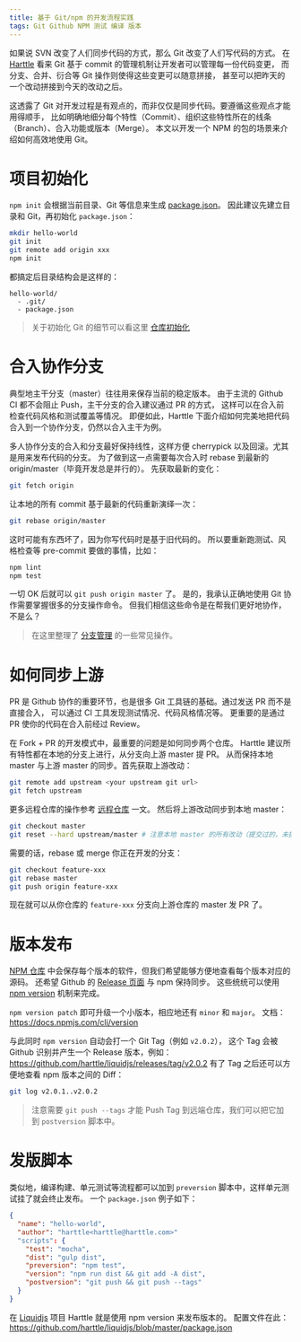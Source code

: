 ```yaml
---
title: 基于 Git/npm 的开发流程实践
tags: Git Github NPM 测试 编译 版本
---
```


如果说 SVN 改变了人们同步代码的方式，那么 Git 改变了人们写代码的方式。
在 [Harttle](/) 看来 Git 基于 commit 的管理机制让开发者可以管理每一份代码变更，
而分支、合并、衍合等 Git 操作则使得这些变更可以随意拼接，
甚至可以把昨天的一个改动拼接到今天的改动之后。

这透露了 Git 对开发过程是有观点的，而非仅仅是同步代码。要遵循这些观点才能用得顺手，
比如明确地细分每个特性（Commit）、组织这些特性所在的线条（Branch）、合入功能或版本（Merge）。
本文以开发一个 NPM 的包的场景来介绍如何高效地使用 Git。

<!--more-->

# 项目初始化

`npm init` 会根据当前目录、Git 等信息来生成 [package.json][package.json]。
因此建议先建立目录和 Git，再初始化 `package.json`：

```bash
mkdir hello-world
git init
git remote add origin xxx
npm init
```

都搞定后目录结构会是这样的：

```
hello-world/
  - .git/
  - package.json
```

> 关于初始化 Git 的细节可以看这里 [仓库初始化](/2016/08/29/git-workflow-init.html)

# 合入协作分支

典型地主干分支（master）往往用来保存当前的稳定版本。
由于主流的 Github CI 都不会阻止 Push，主干分支的合入建议通过 PR 的方式，
这样可以在合入前检查代码风格和测试覆盖等情况。
即便如此，Harttle 下面介绍如何完美地把代码合入到一个协作分支，仍然以合入主干为例。

多人协作分支的合入和分支最好保持线性，这样方便 cherrypick 以及回滚。尤其是用来发布代码的分支。
为了做到这一点需要每次合入时 rebase 到最新的 origin/master（毕竟开发总是并行的）。
先获取最新的变化：

```bash
git fetch origin
```

让本地的所有 commit 基于最新的代码重新演绎一次：

```bash
git rebase origin/master
```

这时可能有东西坏了，因为你写代码时是基于旧代码的。
所以要重新跑测试、风格检查等 pre-commit 要做的事情，比如：

```bash
npm lint
npm test
```

一切 OK 后就可以 `git push origin master` 了。
是的，我承认正确地使用 Git 协作需要掌握很多的分支操作命令。
但我们相信这些命令是在帮我们更好地协作，不是么？

> 在这里整理了 [分支管理](/2016/09/02/git-workflow-branch.html) 的一些常见操作。

# 如何同步上游

PR 是 Github 协作的重要环节，也是很多 Git 工具链的基础。通过发送 PR 而不是直接合入，
可以通过 CI 工具发现测试情况、代码风格情况等。
更重要的是通过 PR 使你的代码在合入前经过 Review。

在 Fork + PR 的开发模式中，最重要的问题是如何同步两个仓库。
Harttle 建议所有特性都在本地的分支上进行，从分支向上游 master 提 PR。
从而保持本地 master 与上游 master 的同步。首先获取上游改动：

```bash
git remote add upstream <your upstream git url>
git fetch upstream
```

更多远程仓库的操作参考 [远程仓库](/2016/09/05/git-workflow-remote.html) 一文。
然后将上游改动同步到本地 master：

```bash
git checkout master
git reset --hard upstream/master # 注意本地 master 的所有改动（提交过的，未提交过的）将会消失
```

需要的话，rebase 或 merge 你正在开发的分支：

```bash
git checkout feature-xxx
git rebase master
git push origin feature-xxx
```

现在就可以从你仓库的 `feature-xxx` 分支向上游仓库的 master 发 PR 了。

# 版本发布

[NPM 仓库][npm] 中会保存每个版本的软件，但我们希望能够方便地查看每个版本对应的源码。
还希望 Github 的 [Release 页面][release] 与 npm 保持同步。
这些统统可以使用 [npm version][version] 机制来完成。

`npm version patch` 即可升级一个小版本，相应地还有 `minor` 和 `major`。
文档：<https://docs.npmjs.com/cli/version>

与此同时 `npm version` 自动会打一个 Git Tag（例如 `v2.0.2`），
这个 Tag 会被 Github 识别并产生一个 Release 版本，例如：
<https://github.com/harttle/liquidjs/releases/tag/v2.0.2>
有了 Tag 之后还可以方便地查看 npm 版本之间的 Diff：

```bash
git log v2.0.1..v2.0.2
```

> 注意需要 `git push --tags` 才能 Push Tag 到远端仓库，我们可以把它加到 `postversion` 脚本中。

# 发版脚本

类似地，编译构建、单元测试等流程都可以加到 `preversion` 脚本中，这样单元测试挂了就会终止发布。
一个 `package.json` 例子如下：

```json
{
  "name": "hello-world",
  "author": "harttle<harttle@harttle.com>"
  "scripts": {
    "test": "mocha",
    "dist": "gulp dist",
    "preversion": "npm test",
    "version": "npm run dist && git add -A dist",
    "postversion": "git push && git push --tags"
  }
}
```

在 [Liquidjs][liquidjs] 项目 Harttle 就是使用 npm version 来发布版本的。
配置文件在此： <https://github.com/harttle/liquidjs/blob/master/package.json>

[package.json]: https://docs.npmjs.com/files/package.json
[npm]: https://npmjs.com
[release]: https://github.com/harttle/liquidjs/releases
[version]: https://docs.npmjs.com/cli/version
[liquidjs]: https://github.com/harttle/liquidjs
